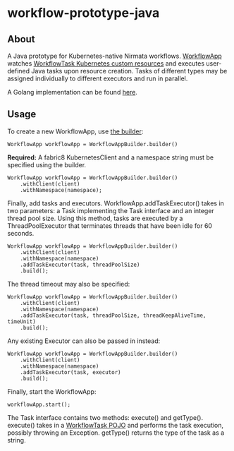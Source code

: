 # workflow-prototype-java #

## About ##

A Java prototype for Kubernetes-native Nirmata workflows. [WorkflowApp](src/main/com/nirmata/workflow/WorkflowApp.java) watches [WorkflowTask Kubernetes custom resources](src/main/java/com/nirmata/workflow/crd/workflowtask-crd.yaml) and executes user-defined Java tasks upon resource creation. Tasks of different types may be assigned individually to different executors and run in parallel.

A Golang implementation can be found [here](https://github.com/jacob-yim/workflow-prototype). 

## Usage ##

To create a new WorkflowApp, use [the builder](src/main/com/nirmata/workflow/WorkflowAppBuilder.java):

    WorkflowApp workflowApp = WorkflowAppBuilder.builder()

**Required:** A fabric8 KubernetesClient and a namespace string must be specified using the builder.

    WorkflowApp workflowApp = WorkflowAppBuilder.builder()
        .withClient(client)
        .withNamespace(namespace);

Finally, add tasks and executors. WorkflowApp.addTaskExecutor() takes in two parameters: a Task implementing the Task interface and an integer thread pool size. Using this method, tasks are executed by a ThreadPoolExecutor that terminates threads that have been idle for 60 seconds.

    WorkflowApp workflowApp = WorkflowAppBuilder.builder()
        .withClient(client)
        .withNamespace(namespace)
        .addTaskExecutor(task, threadPoolSize)
        .build();

The thread timeout may also be specified:

    WorkflowApp workflowApp = WorkflowAppBuilder.builder()
        .withClient(client)
        .withNamespace(namespace)
        .addTaskExecutor(task, threadPoolSize, threadKeepAliveTime, timeUnit)
        .build();

Any existing Executor can also be passed in instead:

    WorkflowApp workflowApp = WorkflowAppBuilder.builder()
        .withClient(client)
        .withNamespace(namespace)
        .addTaskExecutor(task, executor)
        .build();

Finally, start the WorkflowApp:

    workflowApp.start();

The Task interface contains two methods: execute() and getType(). execute() takes in a [WorkflowTask POJO](src/main/java/com/nirmata/workflow/crd/WorkflowTask.java) and performs the task execution, possibly throwing an Exception. getType() returns the type of the task as a string.